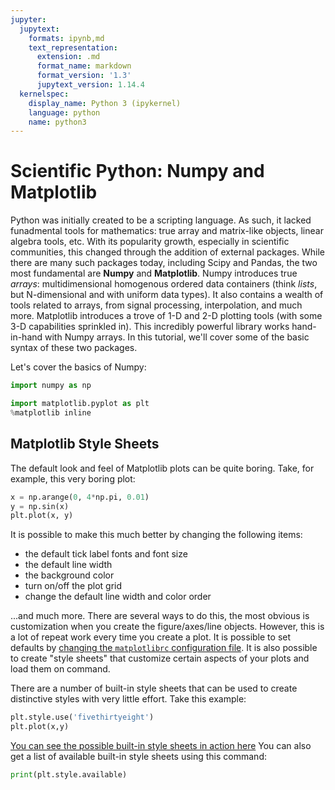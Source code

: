 ```yaml
---
jupyter:
  jupytext:
    formats: ipynb,md
    text_representation:
      extension: .md
      format_name: markdown
      format_version: '1.3'
      jupytext_version: 1.14.4
  kernelspec:
    display_name: Python 3 (ipykernel)
    language: python
    name: python3
---
```


Scientific Python: Numpy and Matplotlib
===============

Python was initially created to be a scripting language. As such, it lacked
funadmental tools for mathematics: true array and matrix-like objects,
linear algebra tools, etc.
With its popularity growth, especially in scientific communities, this
changed through the addition of external packages.
While there are many such packages today, including Scipy and Pandas, the
two most fundamental are **Numpy** and **Matplotlib**.
Numpy introduces true *arrays*: multidimensional homogenous ordered data
containers (think *lists*, but N-dimensional and with uniform data types).
It also contains a wealth of tools related to arrays, from signal processing,
interpolation, and much more.
Matplotlib introduces a trove of 1-D and 2-D plotting tools (with some 3-D
capabilities sprinkled in).
This incredibly powerful library works hand-in-hand with Numpy arrays.
In this tutorial, we'll cover some of the basic syntax of these two packages.

Let's cover the basics of Numpy:

```python
import numpy as np
```

```python
import matplotlib.pyplot as plt
%matplotlib inline
```

## Matplotlib Style Sheets

The default look and feel of Matplotlib plots can be quite boring.
Take, for example, this very boring plot:

```python
x = np.arange(0, 4*np.pi, 0.01)
y = np.sin(x)
plt.plot(x, y)
```

It is possible to make this much better by changing the following items:

- the default tick label fonts and font size
- the default line width
- the background color
- turn on/off the plot grid
- change the default line width and color order

...and much more. There are several ways to do this, the most obvious is customization when you create the figure/axes/line objects.
However, this is a lot of repeat work every time you create a plot.
It is possible to set defaults by [changing the `matplotlibrc` configuration file](https://matplotlib.org/stable/tutorials/introductory/customizing.html#customizing-with-matplotlibrc-files).
It is also possible to create "style sheets" that customize certain aspects of your plots and load them on command.

There are a number of built-in style sheets that can be used to create distinctive styles with very little effort.
Take this example:

```python
plt.style.use('fivethirtyeight')
plt.plot(x,y)
```

[You can see the possible built-in style sheets in action here](https://matplotlib.org/stable/gallery/style_sheets/style_sheets_reference.html)
You can also get a list of available built-in style sheets using this command:

```python
print(plt.style.available)
```



```python

```

